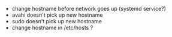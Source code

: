 - change hostname before network goes up (systemd service?)
- avahi doesn't pick up new hostname
- sudo doesn't pick up new hostname
- change hostname in /etc/hosts ?